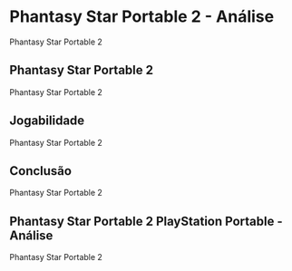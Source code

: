 ---
---

# Phantasy Star Portable 2 - Análise

Phantasy Star Portable 2

## Phantasy Star Portable 2

Phantasy Star Portable 2

## Jogabilidade

Phantasy Star Portable 2

## Conclusão

Phantasy Star Portable 2

## Phantasy Star Portable 2 PlayStation Portable - Análise

Phantasy Star Portable 2
